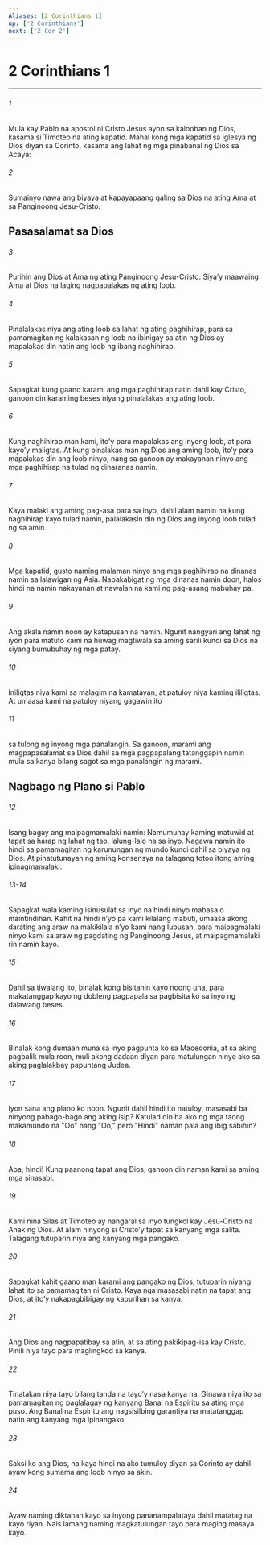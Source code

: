 ```yaml
---
Aliases: [2 Corinthians 1]
up: ['2 Corinthians']
next: ['2 Cor 2']
---
```

# 2 Corinthians 1

***


###### 1 


Mula kay Pablo na apostol ni Cristo Jesus ayon sa kalooban ng Dios, kasama si Timoteo na ating kapatid. Mahal kong mga kapatid sa iglesya ng Dios diyan sa Corinto, kasama ang lahat ng mga pinabanal ng Dios sa Acaya: 


###### 2 


Sumainyo nawa ang biyaya at kapayapaang galing sa Dios na ating Ama at sa Panginoong Jesu-Cristo.

## Pasasalamat sa Dios 


###### 3 


Purihin ang Dios at Ama ng ating Panginoong Jesu-Cristo. Siyaʼy maawaing Ama at Dios na laging nagpapalakas ng ating loob. 


###### 4 


Pinalalakas niya ang ating loob sa lahat ng ating paghihirap, para sa pamamagitan ng kalakasan ng loob na ibinigay sa atin ng Dios ay mapalakas din natin ang loob ng ibang naghihirap. 


###### 5 


Sapagkat kung gaano karami ang mga paghihirap natin dahil kay Cristo, ganoon din karaming beses niyang pinalalakas ang ating loob. 


###### 6 


Kung naghihirap man kami, itoʼy para mapalakas ang inyong loob, at para kayoʼy maligtas. At kung pinalakas man ng Dios ang aming loob, itoʼy para mapalakas din ang loob ninyo, nang sa ganoon ay makayanan ninyo ang mga paghihirap na tulad ng dinaranas namin. 


###### 7 


Kaya malaki ang aming pag-asa para sa inyo, dahil alam namin na kung naghihirap kayo tulad namin, palalakasin din ng Dios ang inyong loob tulad ng sa amin. 


###### 8 


Mga kapatid, gusto naming malaman ninyo ang mga paghihirap na dinanas namin sa lalawigan ng Asia. Napakabigat ng mga dinanas namin doon, halos hindi na namin nakayanan at nawalan na kami ng pag-asang mabuhay pa. 


###### 9 


Ang akala namin noon ay katapusan na namin. Ngunit nangyari ang lahat ng iyon para matuto kami na huwag magtiwala sa aming sarili kundi sa Dios na siyang bumubuhay ng mga patay. 


###### 10 


Iniligtas niya kami sa malagim na kamatayan, at patuloy niya kaming ililigtas. At umaasa kami na patuloy niyang gagawin ito 


###### 11 


sa tulong ng inyong mga panalangin. Sa ganoon, marami ang magpapasalamat sa Dios dahil sa mga pagpapalang tatanggapin namin mula sa kanya bilang sagot sa mga panalangin ng marami.

## Nagbago ng Plano si Pablo 


###### 12 


Isang bagay ang maipagmamalaki namin: Namumuhay kaming matuwid at tapat sa harap ng lahat ng tao, lalung-lalo na sa inyo. Nagawa namin ito hindi sa pamamagitan ng karunungan ng mundo kundi dahil sa biyaya ng Dios. At pinatutunayan ng aming konsensya na talagang totoo itong aming ipinagmamalaki.

###### 13-14

Sapagkat wala kaming isinusulat sa inyo na hindi ninyo mabasa o maintindihan. Kahit na hindi nʼyo pa kami kilalang mabuti, umaasa akong darating ang araw na makikilala nʼyo kami nang lubusan, para maipagmalaki ninyo kami sa araw ng pagdating ng Panginoong Jesus, at maipagmamalaki rin namin kayo. 


###### 15 


Dahil sa tiwalang ito, binalak kong bisitahin kayo noong una, para makatanggap kayo ng dobleng pagpapala sa pagbisita ko sa inyo ng dalawang beses. 


###### 16 


Binalak kong dumaan muna sa inyo pagpunta ko sa Macedonia, at sa aking pagbalik mula roon, muli akong dadaan diyan para matulungan ninyo ako sa aking paglalakbay papuntang Judea. 


###### 17 


Iyon sana ang plano ko noon. Ngunit dahil hindi ito natuloy, masasabi ba ninyong pabago-bago ang aking isip? Katulad din ba ako ng mga taong makamundo na "Oo" nang "Oo," pero "Hindi" naman pala ang ibig sabihin? 


###### 18 


Aba, hindi! Kung paanong tapat ang Dios, ganoon din naman kami sa aming mga sinasabi. 


###### 19 


Kami nina Silas at Timoteo ay nangaral sa inyo tungkol kay Jesu-Cristo na Anak ng Dios. At alam ninyong si Cristoʼy tapat sa kanyang mga salita. Talagang tutuparin niya ang kanyang mga pangako. 


###### 20 


Sapagkat kahit gaano man karami ang pangako ng Dios, tutuparin niyang lahat ito sa pamamagitan ni Cristo. Kaya nga masasabi natin na tapat ang Dios, at itoʼy nakapagbibigay ng kapurihan sa kanya. 


###### 21 


Ang Dios ang nagpapatibay sa atin, at sa ating pakikipag-isa kay Cristo. Pinili niya tayo para maglingkod sa kanya. 


###### 22 


Tinatakan niya tayo bilang tanda na tayoʼy nasa kanya na. Ginawa niya ito sa pamamagitan ng paglalagay ng kanyang Banal na Espiritu sa ating mga puso. Ang Banal na Espiritu ang nagsisilbing garantiya na matatanggap natin ang kanyang mga ipinangako. 


###### 23 


Saksi ko ang Dios, na kaya hindi na ako tumuloy diyan sa Corinto ay dahil ayaw kong sumama ang loob ninyo sa akin. 


###### 24 


Ayaw naming diktahan kayo sa inyong pananampalataya dahil matatag na kayo riyan. Nais lamang naming magkatulungan tayo para maging masaya kayo.

